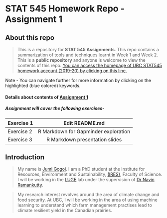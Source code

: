 # STAT 545 Homework Repo - Assignment 1


## About this repo

>This is a repository for **STAT 545 Assignments**. This repo contains a summarization of tools and techniques learnt in Week 1 and Week 2. 
>This is a **public repository** and anyone is welcome to view the contents of this repo. 
>[You can access the homepage of UBC STAT545 homework account (2019-20) by clicking on this line.](https://github.com/STAT545-UBC-hw-2019-20)

Note - You can navigate further for more information by clicking on the highlighted (blue colored) keywords.

#### Details about contents of [Assignment 1](https://stat545.stat.ubc.ca/evaluation/hw01/hw01/)

##### Assignment will cover the following exercises-

| Exercise 1 | Edit README.md                       |
| ---------- |:------------------------------------:|
| Exercise 2 | R Markdown for Gapminder exploration |
| Exercise 3 | R Markdown presentation slides       |  


## Introduction 

>My name is [Jumi Gogoi](https://ca.linkedin.com/in/jumi-gogoi?trk=people_directory). 
>I am a PhD student at the Institute for Resources, Environment and Sustainability, [(IRES)](http://ires.ubc.ca/), Faculty of Science. 
>I will be working in the [LUGE](http://www.ramankuttylab.com/) lab under the supervision of [Dr Navin Ramankutty](https://ires.ubc.ca/person/navin-ramankutty/). 

>My research interest revolves around the area of climate change and food security. 
>At UBC, I will be working in the area of using machine learning to understand which farm management practises lead to climate resilient 
yield in the Canadian prairies.



